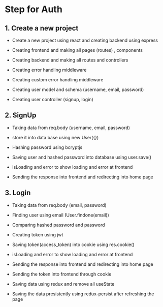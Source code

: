 # Step for Auth

## 1. Create a new project
- Create a new project using react and creating backend using express
- Creating frontend and making all pages (routes) , components 
- Creating backend and making all routes and controllers
- Creating error handling middleware
- Creating custom error handling middleware

- Creating user model and schema (username, email, password)
- Creating user controller (signup, login)

## 2. SignUp
- Taking data from req.body (username, email, password)
- store it into data base using new User({})
- Hashing password using bcryptjs
- Saving user and hashed password into database using user.save()
- isLoading and error to show loading and error at frontend

- Sending the response into frontend and redirecting into home page


## 3. Login
- Taking data from req.body (email, password)
- Finding user using email (User.findone(email))
- Comparing hashed password and password
- Creating token using jwt
- Saving token(access_token) into cookie using res.cookie()
- isLoading and error to show loading and error at frontend

- Sending the response into frontend and redirecting into home page
- Sending the token into frontend through cookie

- Saving data using redux and remove all useState
- Saving the data presistently using redux-persist after refreshing the page

